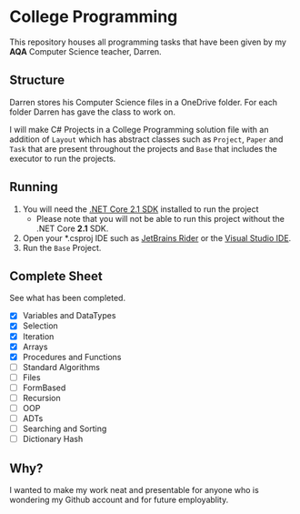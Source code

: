 # College Programming
This repository houses all programming tasks that have been given by my <b>AQA</b> Computer Science teacher, Darren. 
## Structure
Darren stores his Computer Science files in a OneDrive folder. For each folder Darren has gave the class to work on.

I will make C# Projects in a College Programming solution file with an addition of `Layout` which has abstract classes such as `Project`, `Paper` and `Task`  that are present throughout the projects and `Base` that includes the executor to run the projects.
## Running
1. You will need the [.NET Core 2.1 SDK](https://dotnet.microsoft.com/download/dotnet-core/2.1) installed to run the project
	* Please note that you will not be able to run this project without the .NET Core <b>2.1</b> SDK.
2. Open your *.csproj IDE such as [JetBrains Rider](https://www.jetbrains.com/rider/) or the [Visual Studio IDE](https://visualstudio.microsoft.com/vs/).
3. Run the `Base` Project.
## Complete Sheet
See what has been completed.
- [x] Variables and DataTypes
- [x] Selection
- [x] Iteration
- [x] Arrays
- [x] Procedures and Functions
- [ ] Standard Algorithms
- [ ] Files
- [ ] FormBased
- [ ] Recursion
- [ ] OOP
- [ ] ADTs
- [ ] Searching and Sorting
- [ ] Dictionary Hash

## Why?
I wanted to make my work neat and presentable for anyone who is wondering my Github account and for future employablity.

